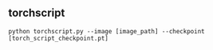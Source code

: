 ## torchscript
```
python torchscript.py --image [image_path] --checkpoint [torch_script_checkpoint.pt] 
```
